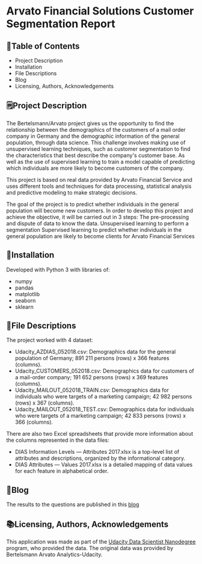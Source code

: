 # Arvato Financial Solutions Customer Segmentation Report

## 📝Table of Contents 
* Project Description
* Installation
* File Descriptions
* Blog
* Licensing, Authors, Acknowledgements

## 🗒️Project Description
The Bertelsmann/Arvato project gives us the opportunity to find the relationship between the demographics of the customers of a mail order company in Germany and the demographic information of the general population, through data science. This challenge involves making use of unsupervised learning techniques, such as customer segmentation to find the characteristics that best describe the company's customer base. As well as the use of supervised learning to train a model capable of predicting which individuals are more likely to become customers of the company.

This project is based on real data provided by Arvato Financial Service and uses different tools and techniques for data processing, statistical analysis and predictive modeling to make strategic decisions.

The goal of the project is to predict whether individuals in the general population will become new customers.
In order to develop this project and achieve the objective, it will be carried out in 3 steps:
The pre-processing and dispute of data to know the data.
Unsupervised learning to perform a segmentation
Supervised learning to predict whether individuals in the general population are likely to become clients for Arvato Financial Services

## 🔌Installation
Developed with Python 3 with libraries of:
  * numpy 
  * pandas 
  * matplotlib
  * seaborn
  * sklearn

## 📁File Descriptions
The project worked with 4 dataset:
* Udacity_AZDIAS_052018.csv: Demographics data for the general population of Germany; 891 211 persons (rows) x 366 features (columns).
* Udacity_CUSTOMERS_052018.csv: Demographics data for customers of a mail-order company; 191 652 persons (rows) x 369 features (columns).
* Udacity_MAILOUT_052018_TRAIN.csv: Demographics data for individuals who were targets of a marketing campaign; 42 982 persons (rows) x 367 (columns).
* Udacity_MAILOUT_052018_TEST.csv: Demographics data for individuals who were targets of a marketing campaign; 42 833 persons (rows) x 366 (columns).

There are also two Excel spreadsheets that provide more information about the columns represented in the data files:
* DIAS Information Levels — Attributes 2017.xlsx is a top-level list of attributes and descriptions, organized by the informational category.
* DIAS Attributes — Values 2017.xlsx is a detailed mapping of data values for each feature in alphabetical order.

## 📰Blog
The results to the questions are published in this [blog](https://medium.com/@scherrera/getting-to-know-new-customers-through-data-science-e5f961e40307)


## 📚Licensing, Authors, Acknowledgements
This application was made as part of the [Udacity Data Scientist Nanodegree](https://learn.udacity.com/my-programs?tab=Currently%2520Learning) program, who provided the data. The original data was provided by Bertelsmann Arvato Analytics-Udacity.
